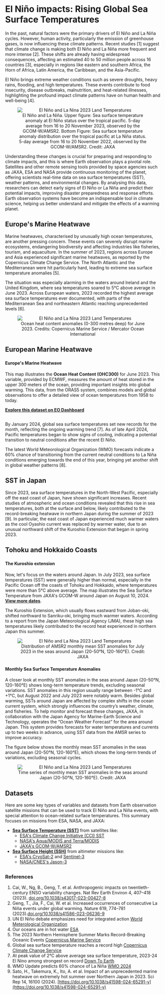 # El Niño impacts: Rising Global Sea Surface Temperatures

In the past, natural factors were the primary drivers of El Niño and La Niña cycles. However, human activity, particularly the emission of greenhouse gases, is now influencing these climate patterns. Recent studies [1] suggest that climate change is making both El Niño and La Niña more frequent and more intense [2]. These shifts are already having widespread consequences, affecting an estimated 40 to 50 million people across 16 countries [3], especially in regions like eastern and southern Africa, the Horn of Africa, Latin America, the Caribbean, and the Asia-Pacific.
	
El Niño brings extreme weather conditions such as severe droughts, heavy rains, flooding, and high temperatures. These events contribute to food insecurity, disease outbreaks, malnutrition, and heat-related illnesses, highlighting the profound impact climate patterns have on human health and well-being [4].

<figure style="text-align: center;">
    <img src="https://raw.githubusercontent.com/eurodatacube/eodash-assets/main/stories/el_nino_SST/La_nina_2022_vs_El_nino_2023.png"
         alt="El Niño and La Nina 2023 Land Temperatures" 
         style="display: block; margin: 0 auto;">
    <figcaption>
        El Niño and La Niña. Upper figure: Sea surface temperature anomaly at El Niño status over the tropical pacific. 5-day average from 16 to 20 November 2023, observed by the GCOM-W/AMSR2. Bottom Figure: Sea surface temperature anomaly distribution over the tropical pacific at La Niña status. 5-day average from 16 to 20 November 2022, observed by the GCOM-W/AMSR2. Credit: JAXA
    </figcaption>
</figure>


Understanding these changes is crucial for preparing and responding to climate impacts, and this is where Earth observation plays a pivotal role. Satellites and other remote sensing tools provided by space agencies such as JAXA, ESA and NASA provide continuous monitoring of the planet, offering scientists real-time data on sea surface temperatures (SST), weather patterns, and environmental changes. By analysing this data, researchers can detect early signs of El Niño or La Niña and predict their potential impacts, improving disaster preparedness and response efforts. Earth observation systems have become an indispensable tool in climate science, helping us better understand and mitigate the effects of a warming planet.

## Europe's Marine Heatwave

Marine heatwaves, characterised by unusually high ocean temperatures, are another pressing concern. These events can severely disrupt marine ecosystems, endangering biodiversity and affecting industries like fisheries, tourism, and aquaculture. In the summer of 2023, regions across Europe and Asia experienced significant marine heatwaves, as reported by the Copernicus Climate Change Service. The North Atlantic and the Mediterranean were hit particularly hard, leading to extreme sea surface temperature anomalies [5].

The situation was especially alarming in the waters around Ireland and the United Kingdom, where sea temperatures soared to 5°C above average in June 2023. Across European waters, 2023 recorded the highest average sea surface temperatures ever documented, with parts of the Mediterranean Sea and northeastern Atlantic reaching unprecedented levels [6].

<figure style="text-align: center;">
    <img src="https://marine.copernicus.eu/sites/default/files/media/image/2023-09/Ocean%20heat%20content%20june%202023.png" 
         alt="El Niño and La Nina 2023 Land Temperatures" 
         style="display: block; margin: 0 auto;">
    <figcaption>
     Ocean heat content anomalies (0-300 metres deep) for June 2023. Credits: Copernicus Marine Service / Mercator Ocean International
    </figcaption>
</figure>

## European Marine Heatwave<!--{ as="eox-map" mode="tour" }-->
### <!--{ layers='[{"type":"Tile","properties":{"id":"Overlay labels"},"source":{"type":"XYZ","urls":["//s2maps-tiles.eu/wmts/1.0.0/overlay_base_bright_3857/default/g/{z}/{y}/{x}.jpg"]}},{"type":"Tile","properties":{"id":"Ocean_Heat_Content_upper_300m-2023-06-01T00:00:00Z"},"source":{"type":"TileWMS","urls":["https://services.sentinel-hub.com/ogc/wms/0635c213-17a1-48ee-aef7-9d1731695a54"],"params":{"layers":"OCEAN_HEAT_CONTENT_UPPER_300M","styles":"","format":"image/png","time":"2023-06-01T00:00:00Z"}}},{"type":"Tile","properties":{"id":"EOxCloudless 2021"},"source":{"type":"XYZ","urls":["//s2maps-tiles.eu/wmts/1.0.0/s2cloudless-2021_3857/default/g/{z}/{y}/{x}.jpg"]}}]' zoom="3.98859305729493" center=[4.160473151186208,49.75160424907489] animationOptions={duration:500}}-->
#### Europe's Marine Heatwave
This map illustrates the **Ocean Heat Content (OHC300)** for June 2023. This variable, provided by ECMWF, measures the amount of heat stored in the upper 300 meters of the ocean, providing important insights into global warming. This data, from the ORAS5 system, combines models and global observations to offer a detailed view of ocean temperatures from 1958 to today. 

[**Explore this dataset on EO Dashboard**](https://eodashboard.org/explore?indicator=OHC300&x=0&y=1963285.60891&z=2.49185)

## 
By January 2024, global sea surface temperatures set new records for the month, reflecting the ongoing warming trend [7]. As of late April 2024, Pacific temperatures began to show signs of cooling, indicating a potential transition to neutral conditions after the recent El Niño.

The latest World Meteorological Organization (WMO) forecasts indicate a 60% chance of transitioning from the current neutral conditions to La Niña conditions emerging towards the end of this year, bringing yet another shift in global weather patterns [8].

## SST in Japan

Since 2023, sea surface temperatures in the North-West Pacific, especially off the east coast of Japan, have shown significant increases. Recent studies of atmospheric and ocean conditions revealed that this rise in sea temperatures, both at the surface and below, likely contributed to the record-breaking heatwave in northern Japan during the summer of 2023 [9]. In particular, the east coast of Japan experienced much warmer waters as the cool Oyashio current was replaced by warmer water, due to an unusual northward shift of the Kuroshio Extension that began in spring 2023.


## Tohoku and Hokkaido Coasts  <!--{ as="eox-map" mode="tour" }-->
### <!--{ layers='[{"type":"Tile","properties":{"id":"Overlay labels"},"source":{"type":"XYZ","urls":["//s2maps-tiles.eu/wmts/1.0.0/overlay_base_bright_3857/default/g/{z}/{y}/{x}.jpg"]}},{"type":"Tile","properties":{"id":"ENSST_by_GCOM-W-AMSR_JAXA-2024-08-10T12:00:00Z"},"source":{"type":"TileWMS","urls":["https://services.sentinel-hub.com/ogc/wms/0635c213-17a1-48ee-aef7-9d1731695a54"],"params":{"layers":"SST_BY_GCOM-W-AMSR_JAXA","styles":"","format":"image/png","time":"2024-08-10T12:00:00Z"}}},{"type":"Tile","properties":{"id":"Terrain light"},"source":{"type":"XYZ","urls":["//s2maps-tiles.eu/wmts/1.0.0/terrain-light_3857/default/g/{z}/{y}/{x}.jpg"]}}]' zoom="5.9946848894596" center=[138.60771491711697,43.23525543984803] animationOptions={duration:500}}-->
#### The Kuroshio extension
 Now, let's focus on the waters around Japan. In July 2023, sea surface temperatures (SST) were generally higher than normal, especially in the Pacific Ocean off the coasts of Tohoku and Hokkaido, where temperatures were more than 5°C above average. The map illustrates the Sea Surface Temperature from JAXA's GCOM-W around Japan on August 10, 2024. [**View more dates**](https://eodashboard.org/explore?indicator=ENSST&x=15431081.54924&y=4747312.96961&z=7.14583).
 
 The Kuroshio Extension, which usually flows eastward from Joban-oki, shifted northward to Sanriku-oki, bringing much warmer waters. According to a report from the Japan Meteorological Agency (JMA), these high sea temperatures likely contributed to the record heat experienced in northern Japan this summer.
 
<figure style="text-align: center;">
    <img src="https://raw.githubusercontent.com/eurodatacube/eodash-assets/main/stories/el_nino_SST/temp-difference.png" 
         alt="El Niño and La Nina 2023 Land Temperatures" 
         style="display: block; margin: 0 auto;">
    <figcaption>
       Distribution of AMSR2 monthly mean SST anomalies for July 2023 in the seas around Japan (20-50°N, 120-160°E). Credit: JAXA
    </figcaption>
</figure>



### <!--{ layers='[{"type":"Tile","properties":{"id":"Overlay labels"},"source":{"type":"XYZ","urls":["//s2maps-tiles.eu/wmts/1.0.0/overlay_base_bright_3857/default/g/{z}/{y}/{x}.jpg"]}},{"type":"Tile","properties":{"id":"ENSST_by_GCOM-W-AMSR_JAXA-2024-08-10T12:00:00Z"},"source":{"type":"TileWMS","urls":["https://services.sentinel-hub.com/ogc/wms/0635c213-17a1-48ee-aef7-9d1731695a54"],"params":{"layers":"SST_BY_GCOM-W-AMSR_JAXA","styles":"","format":"image/png","time":"2024-08-10T12:00:00Z"}}},{"type":"Tile","properties":{"id":"Terrain light"},"source":{"type":"XYZ","urls":["//s2maps-tiles.eu/wmts/1.0.0/terrain-light_3857/default/g/{z}/{y}/{x}.jpg"]}}]' zoom="7.145832484950282" center=[138.61976406179892,39.17878171376287] animationOptions={duration:500}}-->
#### Monthly Sea Surface Temperature Anomalies
A closer look at monthly SST anomalies in the seas around Japan (20-50°N, 120-160°E) shows long-term temperature trends, excluding seasonal variations. SST anomalies in this region usually range between -1°C and +1°C, but August 2022 and July 2023 were notably warm.
Besides global warming, SSTs around Japan are affected by complex shifts in the ocean current system, which strongly influences the country’s weather, climate, and fisheries. To help monitor and forecast these changes, JAXA, in collaboration with the Japan Agency for Marine-Earth Science and Technology, operates the “Ocean Weather Forecast” for the area around Japan. This system provides forecasts for water temperatures and currents up to two weeks in advance, using SST data from the AMSR series to improve accuracy.

The figure below shows the monthly mean SST anomalies in the seas around Japan (20-50°N, 120-160°E), which shows the long-term trends of variations, excluding seasonal cycles.

<figure style="text-align: center;">
    <img src="https://raw.githubusercontent.com/eurodatacube/eodash-assets/main/stories/el_nino_SST/sst_anomaly.png" 
         alt="El Niño and La Nina 2023 Land Temperatures" 
         style="display: block; margin: 0 auto;">
    <figcaption>
       Time series of monthly mean SST anomalies in the seas around Japan (20-50°N, 120-160°E). Credit: JAXA
    </figcaption>
</figure>


## Datasets

Here are some key types of variables and datasets from Earth observation satellite missions that can be used to track El Niño and La Niña events, with special attention to ocean-related surface temperatures. This summary focuses on missions from ESA, NASA, and JAXA:

 <ul>
        <li><strong><a href="https://www.eumetsat.int/website/home/Data/DataOverview/SeaSurfaceTemperature/index.html">Sea Surface Temperature (SST)</a></strong> from satellites like:
            <ul>
                <li><a href="https://climate.esa.int/en/overview/sea-surface-temperature/">ESA's Climate Change Initiative (CCI) SST</a></li>
                <li><a href="https://modis.gsfc.nasa.gov/data/dataprod/mod28.php">NASA's Aqua/MODIS and Terra/MODIS</a></li>
                <li><a href="https://www.jaxa.jp/projects/sat/gcom_w1">JAXA's GCOM-W/AMSR2</a></li>
            </ul>
        </li>
        <li><strong><a href="https://earth.esa.int/eogateway/missions/cryosat">Sea Surface Height (SSH)</a></strong> from altimeter missions like:
            <ul>
                <li><a href="https://earth.esa.int/eogateway/missions/cryosat">ESA's CryoSat-2</a> and <a href="https://sentinels.copernicus.eu/web/sentinel/missions/sentinel-3">Sentinel-3</a></li>
                <li><a href="https://sealevel.jpl.nasa.gov/missions/jason-3/">NASA/CNES's Jason-3</a></li>
            </ul>
        </li>
     </li>
            </ul>
        </li>

##

### References 
1. Cai, W., Ng, B., Geng, T. et al. Anthropogenic impacts on twentieth-century ENSO variability changes. Nat Rev Earth Environ 4, 407–418 (2023). [doi.org/10.1038/s43017-023-00427-8](https://www.nature.com/articles/s43017-023-00427-8#citeas)
2. Geng, T., Jia, F., Cai, W. et al. Increased occurrences of consecutive La Niña events under global warming. Nature 619, 774–781 (2023).[doi.org/10.1038/s41586-023-06236-9](https://www.nature.com/articles/s41586-023-06236-9#citeas)
3. UN El Niño debate emphasizes need for integrated action [World Meterological Organization](https://wmo.int/media/news/un-el-nino-debate-emphasizes-need-integrated-action)
4. Our oceans are in hot water [ESA](https://www.esa.int/Applications/Observing_the_Earth/Our_oceans_are_in_hot_water)
5. The 2023 Northern Hemisphere Summer Marks Record-Breaking Oceanic Events [Copernicus Marine Service](https://marine.copernicus.eu/news/2023-northern-hemisphere-summer-record-breaking-oceanic-events)
6. Global sea surface temperature reaches a record high [Copernicus Climate Change Service](https://climate.copernicus.eu/global-sea-surface-temperature-reaches-record-high)
7. At peak value of 2°C above average sea surface temperature, 2023-24 El Nino among strongest on record [Down To Earth](https://www.downtoearth.org.in/climate-change/at-peak-value-of-2-c-above-average-sea-surface-temperature-2023-24-el-nino-among-strongest-on-record-94825)
8. WMO Update predicts 60% chance of La Niña [WMO 2024](https://wmo.int/news/media-centre/wmo-update-predicts-60-chance-of-la-nina)
9. Sato, H., Takemura, K., Ito, A. et al. Impact of an unprecedented marine heatwave on extremely hot summer over Northern Japan in 2023. Sci Rep 14, 16100 (2024). [https://doi.org/10.1038/s41598-024-65291-y](https://doi.org/10.1038/s41598-024-65291-y)







